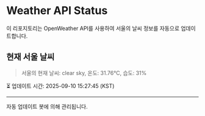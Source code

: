 
# Weather API Status

이 리포지토리는 OpenWeather API를 사용하여 서울의 날씨 정보를 자동으로 업데이트합니다.

## 현재 서울 날씨
> 서울의 현재 날씨: clear sky, 온도: 31.76°C, 습도: 31%

⏳ 업데이트 시간: 2025-09-10 15:27:45 (KST)

---
자동 업데이트 봇에 의해 관리됩니다.
